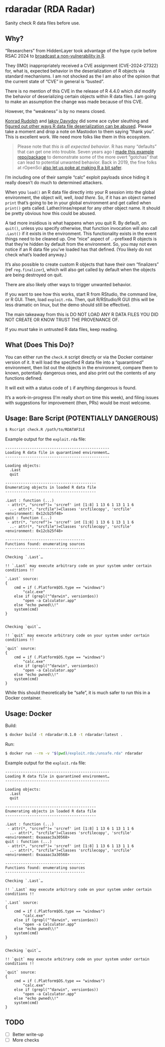 

# rdaradar (RDA Radar)

Sanity check R data files before use.

## Why?

“Researchers” from HiddenLayer took advantage of the hype cycle before
RSAC 2024 to [broadcast a non-vulnerability in
R](https://hiddenlayer.com/research/r-bitrary-code-execution/).

They (IMO) inappropriately received a CVE assignment (CVE-2024-27322)
for, what is, expected behavior in the deserialization of R objects via
standard mechanisms. I am not shocked as the I am also of the opinion
that the current state of “CVE” in general is “busted”.

There is no mention of this CVE in the release of R 4.4.0 which *did*
modify the behavior of deserializing certain objects within R data
files. I am going to make an assumption the change was made because of
this CVE.

However, the “weakness” is by no means closed.

[Konrad Rudolph](https://mastodon.social/@klmr#.) and [Iakov
Davydov](https://mstdn.science/@idavydov#.) did some ace cyber sleuthing
and [figured out other ways R data file deserialization can be
abused](https://mastodon.social/@klmr/112360501388055184). Please take a
moment and drop a note on Mastodon to them saying “thank you”. This is
excellent work. We need more folks like them in this ecosystem.

> Please note that *this is all expected behavior*. R has many
> “defaults” that can get one into trouble. Seven years ago I [made this
> example repo/package](https://github.com/hrbrmstr/rpwnd/) to
> demonstrate some of the more overt “gotchas” that can lead to
> potential unwanted behavior. Back in 2019, the fine folks at rOpenSci
> [also let us poke at making R a bit
> safer](https://ropensci.org/blog/2019/04/09/commcall-may2019/#resources).

I’m including one of their sample “calc” exploit payloads since hiding
it really doesn’t do much to determined attackers.

When you `load()` an R data file directly into your R session into the
global environment, the object will, well, *load there*. So, if it has
an object named `print` that’s going to be in your global environment
and get called when `print()` gets called. Lather/rinse/repeat for any
other object name. It should be pretty obvious how this could be abused.

A tad more insidious is what happens when you quit R. By default, on
`quit()`, unless you specify otherwise, that function invocation will
also call `.Last()` if it exists in the environment. This functionality
exists in the event things need to be cleaned up. One “nice” aspect of
`.`-prefixed R objects is that they’re hidden by default from the
environment. So, you may not even notice if an R data file you’ve loaded
has that defined. (You likely do not check what’s loaded anyway.)

It’s also possible to create custom R objects that have their own
“finalizers” (ref `reg.finalizer`), which will also get called by
default when the objects are being destroyed on quit.

There are also likely other ways to trigger unwanted behavior.

If you want to see how this works, start R from RStudio, the command
line, or R GUI. Then, load `exploit.rda`. Then, quit R/RStudio/R GUI
(this will be less dramatic on linux, but the demo should still be
effective).

The main takeaway from this is DO NOT LOAD ANY R DATA FILES YOU DID NOT
CREATE OR KNOW TRUST THE PROVENANCE OF.

If you *must* take in untrusted R data files, keep reading.

## What (Does This Do)?

You can either run the `check.R` script directly or via the Docker
container version of it. It will load the specified R data file into a
“quarantined” environment, then list out the objects in the environment,
compare them to known, potentially dangerous ones, and also print out
the contents of any functions defined.

It will exit with a status code of `1` if anything dangerous is found.

It’s a work-in-progress (I’m really short on time this week), and filing
issues with suggestions for improvement (then, PRs) would be most
welcome.

## Usage: Bare Script (POTENTIALLY DANGEROUS)

``` bash
$ Rscript check.R /path/to/RDATAFILE
```

Example output for the `exploit.rda` file:

    -----------------------------------------------
    Loading R data file in quarantined environment…
    -----------------------------------------------

    Loading objects:
      .Last
      quit

    -----------------------------------------
    Enumerating objects in loaded R data file
    -----------------------------------------

    .Last : function (...)  
     - attr(*, "srcref")= 'srcref' int [1:8] 1 13 6 1 13 1 1 6
      ..- attr(*, "srcfile")=Classes 'srcfilecopy', 'srcfile' <environment: 0x12cb25f48> 
    quit : function (...)  
     - attr(*, "srcref")= 'srcref' int [1:8] 1 13 6 1 13 1 1 6
      ..- attr(*, "srcfile")=Classes 'srcfilecopy', 'srcfile' <environment: 0x12cb25f48> 

    ------------------------------------
    Functions found: enumerating sources
    ------------------------------------

    Checking `.Last`…

    !! `.Last` may execute arbitrary code on your system under certain conditions !!

    `.Last` source:
    {
        cmd = if (.Platform$OS.type == "windows") 
            "calc.exe"
        else if (grepl("^darwin", version$os)) 
            "open -a Calculator.app"
        else "echo pwned\\!"
        system(cmd)
    }


    Checking `quit`…

    !! `quit` may execute arbitrary code on your system under certain conditions !!

    `quit` source:
    {
        cmd = if (.Platform$OS.type == "windows") 
            "calc.exe"
        else if (grepl("^darwin", version$os)) 
            "open -a Calculator.app"
        else "echo pwned\\!"
        system(cmd)
    }

While this should theoretically be “safe”, it is much safer to run this
in a Docker container.

## Usage: Docker

Build:

``` bash
$ docker build -t rdaradar:0.1.0 -t rdaradar:latest .  
```

Run:

``` bash
$ docker run --rm -v "$(pwd)/exploit.rda:/unsafe.rda" rdaradar 
```

Example output for the `exploit.rda` file:

    -----------------------------------------------
    Loading R data file in quarantined environment…
    -----------------------------------------------

    Loading objects:
      .Last
      quit

    -----------------------------------------
    Enumerating objects in loaded R data file
    -----------------------------------------

    .Last : function (...)  
     - attr(*, "srcref")= 'srcref' int [1:8] 1 13 6 1 13 1 1 6
      ..- attr(*, "srcfile")=Classes 'srcfilecopy', 'srcfile' <environment: 0xaaaac3a30568> 
    quit : function (...)  
     - attr(*, "srcref")= 'srcref' int [1:8] 1 13 6 1 13 1 1 6
      ..- attr(*, "srcfile")=Classes 'srcfilecopy', 'srcfile' <environment: 0xaaaac3a30568> 

    ------------------------------------
    Functions found: enumerating sources
    ------------------------------------

    Checking `.Last`…

    !! `.Last` may execute arbitrary code on your system under certain conditions !!

    `.Last` source:
    {
        cmd = if (.Platform$OS.type == "windows") 
            "calc.exe"
        else if (grepl("^darwin", version$os)) 
            "open -a Calculator.app"
        else "echo pwned\\!"
        system(cmd)
    }


    Checking `quit`…

    !! `quit` may execute arbitrary code on your system under certain conditions !!

    `quit` source:
    {
        cmd = if (.Platform$OS.type == "windows") 
            "calc.exe"
        else if (grepl("^darwin", version$os)) 
            "open -a Calculator.app"
        else "echo pwned\\!"
        system(cmd)
    }

## TODO

- [ ] Better write-up
- [ ] More checks
